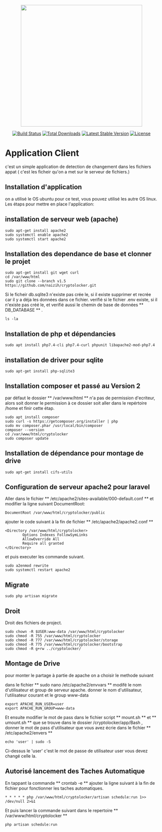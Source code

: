<p align="center"><a href="https://laravel.com" target="_blank"><img src="https://raw.githubusercontent.com/laravel/art/master/logo-lockup/5%20SVG/2%20CMYK/1%20Full%20Color/laravel-logolockup-cmyk-red.svg" width="400"></a></p>

<p align="center">
<a href="https://travis-ci.org/laravel/framework"><img src="https://travis-ci.org/laravel/framework.svg" alt="Build Status"></a>
<a href="https://packagist.org/packages/laravel/framework"><img src="https://img.shields.io/packagist/dt/laravel/framework" alt="Total Downloads"></a>
<a href="https://packagist.org/packages/laravel/framework"><img src="https://img.shields.io/packagist/v/laravel/framework" alt="Latest Stable Version"></a>
<a href="https://packagist.org/packages/laravel/framework"><img src="https://img.shields.io/packagist/l/laravel/framework" alt="License"></a>
</p>

# Application Client
c'est un simple application de detection de changement dans les fichiers appat ( c'est les ficheir qu'on a met sur le serveur de fichiers.)



## Installation d'application
on a utilisé le OS ubuntu pour ce test, vous pouvez utilisé les autre OS linux.
Les étaps pour mettre en place l'application:


## installation de serveur web (apache)
```
sudo apt-get install apache2
sudo systemctl enable apache2
sudo systemctl start apache2

```

## Installation des dependance de base et clonner le projet
```
sudo apt-get install git wget curl
cd /var/www/html
sudo git clone --branch v1.5 https://github.com/naizih/cryptolocker.git
```

Si le ficheir db.sqlite3 n'existe pas crée le, si il existe supprimer et recrée car il y a déja les données dans ce fichier.
verifié si le fichier .env existe, si il n'existe pas créé le, et verifié aussi le chemin de base de données ** DB_DATABASE ** .
```
ls -la
```



## Installation de php et dépendancies
```
sudo apt install php7.4-cli php7.4-curl phpunit libapache2-mod-php7.4

```

## installation de driver pour sqlite
```
sudo apt-get install php-sqlite3 

```

## Installation composer et passé au Version 2

par défaut le dossier ** /var/www/html ** n'a pas de permission d'ecriteur, alors soit donner le permission à ce dossier soit aller dans le repértoire /home et finir cette étap.
```
sudo apt install composer
sudo curl -s https://getcomposer.org/installer | php
sudo mv composer.phar /usr/local/bin/composer
composer --version
cd /var/www/html/cryptolocker
sudo composer update
```


## Installation de dépendance pour montage de drive 
```
sudo apt-get install cifs-utils 
```


## Configuration de serveur apache2 pour laravel
Aller dans le fichier ** /etc/apache2/sites-available/000-default.conf ** et modifier la ligne suivant DocumentRoot:
```
DocumentRoot /var/www/html/cryptolocker/public
```

ajouter le code suivant à la fin de fichier ** /etc/apache2/apache2.conf **  
```
<Directory /var/www/html/cryptolocker>
        Options Indexes FollowSymLinks
        AllowOverride All
        Require all granted
</Directory>
```

et puis executer les commande suivant.
```
sudo a2enmod rewrite
sudo systemctl restart apache2
```


## Migrate
```
sudo php artisan migrate
```

## Droit
Droit des fichiers de project.
```
sudo chown -R $USER:www-data /var/www/html/cryptolocker
sudo chmod -R 755 /var/www/html/cryptolocker
sudo chmod -R 777 /var/www/html/cryptolocker/storage
sudo chmod -R 775 /var/www/html/cryptolocker/bootstrap
sudo chmod -R g+rw ../cryptolocker/
```



## Montage de Drive

pour monter le partage à partie de apache on a choisir le methode suivant

dans le fichier ** sudo nano /etc/apache2/envvars ** modifé le nom d'utilisateur et group de serveur apache.
donner le nom d'utilisateur, l'utilisateur courant et le group www-data

```
export APACHE_RUN_USER=user
export APACHE_RUN_GROUP=www-data

```
Et ensuite modifier le mot de pass dans le fichier script ** mount.sh ** et ** umount.sh ** que se trouve dans le dossier /cryptolocker/app/Bash , donner le mot de pass d'utilisateur que vous avez écrie dans le fichier ** /etc/apache2/envers **

```
echo 'user' | sudo -S
```
Ci-dessus le 'user' c'est le mot de passe de utilisateur user vous devez changé celle la.



## Autorisé lancement des Taches Automatique

En tappant la commande ** crontab -e ** ajouter la ligne suivant à la fin de fichier pour fonctionner les taches automatiques.
```
* * * * * php /var/www/html/cryptolocker/artisan schedule:run 1>> /dev/null 2>&1
```

Et puis lancer la commande suivant dans le repertoire ** /var/www/html/cryptolocker **
```
php artisan schedule:run
```


